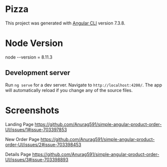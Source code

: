 # Pizza

This project was generated with [Angular CLI](https://github.com/angular/angular-cli) version 7.3.8.

# Node Version

node --version = 8.11.3

## Development server

Run `ng serve` for a dev server. Navigate to `http://localhost:4200/`. The app will automatically reload if you change any of the source files.

# Screenshots

Landing Page
https://github.com/Anurag591/simple-angular-product-order-UI/issues/1#issue-703397853

New Order Page
https://github.com/Anurag591/simple-angular-product-order-UI/issues/2#issue-703398453

Details Page
https://github.com/Anurag591/simple-angular-product-order-UI/issues/3#issue-703398893


